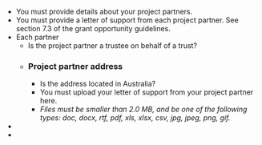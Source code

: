 - You must provide details about your project partners.
- You must provide a letter of support from each project partner. See section 7.3 of the grant opportunity guidelines.
- Each partner
	- Is the project partner a trustee on behalf of a trust?
	- ### Project partner address
		- Is the address located in Australia?
		- You must upload your letter of support from your project partner here.
		- *Files must be smaller than _2.0 MB_, and be one of the following types: doc, docx, rtf, pdf, xls, xlsx, csv, jpg, jpeg, png, gif.*
-
-